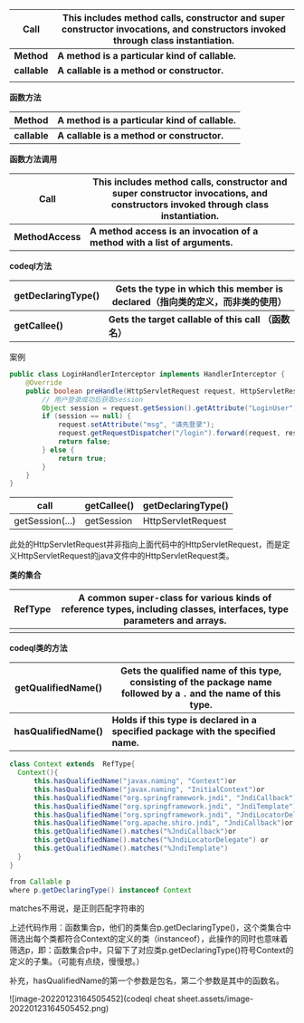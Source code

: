 | **Call**     | **This includes method calls, constructor and super constructor invocations, and constructors invoked through class instantiation.** |
| ------------ | ------------------------------------------------------------ |
| **Method**   | **A method is a particular kind of callable.**               |
| **callable** | **A callable is a method or constructor.**                   |
|              |                                                              |

**函数方法**

| **Method**   | **A method is a particular kind of callable.** |
| ------------ | ---------------------------------------------- |
| **callable** | **A callable is a method or constructor.**     |

**函数方法调用**

| **Call**         | **This includes method calls, constructor and super constructor invocations, and constructors invoked through class instantiation.** |
| ---------------- | ------------------------------------------------------------ |
| **MethodAccess** | **A method access is an invocation of a method with a list of arguments.** |



**codeql方法**

| getDeclaringType() | Gets the type in which this member is declared（指向类的定义，而非类的使用） |
| ------------------ | ------------------------------------------------------------ |
| **getCallee()**    | **Gets the target callable of this call  （函数名）**        |



案例

```java
public class LoginHandlerInterceptor implements HandlerInterceptor {
    @Override
    public boolean preHandle(HttpServletRequest request, HttpServletResponse response, Object handler) throws Exception {
        // 用户登录成功后获取session
        Object session = request.getSession().getAttribute("LoginUser");
        if (session == null) {
            request.setAttribute("msg", "请先登录");
            request.getRequestDispatcher("/login").forward(request, response);
            return false;
        } else {
            return true;
        }
    }
}
```

| call            | getCallee() | getDeclaringType() |
| --------------- | ----------- | ------------------ |
| getSession(...) | getSession  | HttpServletRequest |

此处的HttpServletRequest并非指向上面代码中的HttpServletRequest，而是定义HttpServletRequest的java文件中的HttpServletRequest类。



**类的集合**

| RefType | A common super-class for various kinds of reference types, including classes, interfaces, type parameters and arrays. |
| ------- | ------------------------------------------------------------ |
|         |                                                              |

**codeql类的方法**

| getQualifiedName()     | Gets the qualified name of this type, consisting of the package name followed by a `.` and the name of this type. |
| ---------------------- | ------------------------------------------------------------ |
| **hasQualifiedName()** | **Holds if this type is declared in a specified package with the specified name.** |

```java
class Context extends  RefType{
  Context(){
      this.hasQualifiedName("javax.naming", "Context")or
      this.hasQualifiedName("javax.naming", "InitialContext")or
      this.hasQualifiedName("org.springframework.jndi", "JndiCallback")or 
      this.hasQualifiedName("org.springframework.jndi", "JndiTemplate")or
      this.hasQualifiedName("org.springframework.jndi", "JndiLocatorDelegate")or
      this.hasQualifiedName("org.apache.shiro.jndi", "JndiCallback")or
      this.getQualifiedName().matches("%JndiCallback")or
      this.getQualifiedName().matches("%JndiLocatorDelegate") or
      this.getQualifiedName().matches("%JndiTemplate")
  }
}

from Callable p
where p.getDeclaringType() instanceof Context
```

matches不用说，是正则匹配字符串的

上述代码作用：函数集合p，他们的类集合p.getDeclaringType()，这个类集合中筛选出每个类都符合Context的定义的类（instanceof），此操作的同时也意味着筛选p，即：函数集合p中，只留下了对应类p.getDeclaringType()符号Context的定义的子集。（可能有点绕，慢慢想。）

补充，hasQualifiedName的第一个参数是包名，第二个参数是其中的函数名。

![image-20220123164505452](codeql cheat sheet.assets/image-20220123164505452.png)





